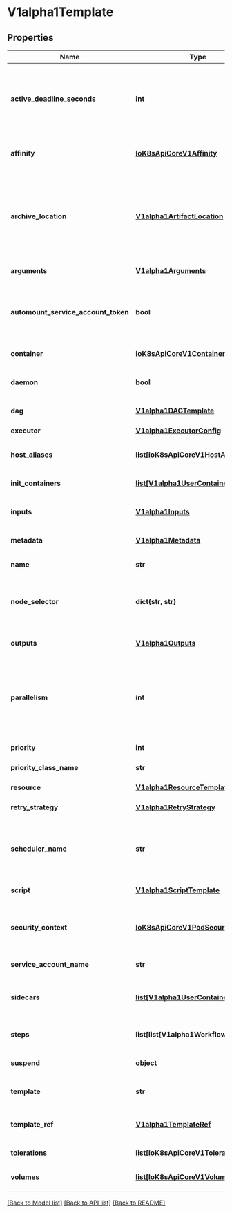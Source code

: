 # V1alpha1Template

## Properties
Name | Type | Description | Notes
------------ | ------------- | ------------- | -------------
**active_deadline_seconds** | **int** | Optional duration in seconds relative to the StartTime that the pod may be active on a node before the system actively tries to terminate the pod; value must be positive integer This field is only applicable to container and script templates. | [optional] 
**affinity** | [**IoK8sApiCoreV1Affinity**](IoK8sApiCoreV1Affinity.md) | Affinity sets the pod&#39;s scheduling constraints Overrides the affinity set at the workflow level (if any) | [optional] 
**archive_location** | [**V1alpha1ArtifactLocation**](V1alpha1ArtifactLocation.md) | Location in which all files related to the step will be stored (logs, artifacts, etc...). Can be overridden by individual items in Outputs. If omitted, will use the default artifact repository location configured in the controller, appended with the &lt;workflowname&gt;/&lt;nodename&gt; in the key. | [optional] 
**arguments** | [**V1alpha1Arguments**](V1alpha1Arguments.md) | Arguments hold arguments to the template. | [optional] 
**automount_service_account_token** | **bool** | AutomountServiceAccountToken indicates whether a service account token should be automatically mounted in pods. ServiceAccountName of ExecutorConfig must be specified if this value is false. | [optional] 
**container** | [**IoK8sApiCoreV1Container**](IoK8sApiCoreV1Container.md) | Container is the main container image to run in the pod | [optional] 
**daemon** | **bool** | Deamon will allow a workflow to proceed to the next step so long as the container reaches readiness | [optional] 
**dag** | [**V1alpha1DAGTemplate**](V1alpha1DAGTemplate.md) | DAG template subtype which runs a DAG | [optional] 
**executor** | [**V1alpha1ExecutorConfig**](V1alpha1ExecutorConfig.md) | Executor holds configurations of the executor container. | [optional] 
**host_aliases** | [**list[IoK8sApiCoreV1HostAlias]**](IoK8sApiCoreV1HostAlias.md) | HostAliases is an optional list of hosts and IPs that will be injected into the pod spec | [optional] 
**init_containers** | [**list[V1alpha1UserContainer]**](V1alpha1UserContainer.md) | InitContainers is a list of containers which run before the main container. | [optional] 
**inputs** | [**V1alpha1Inputs**](V1alpha1Inputs.md) | Inputs describe what inputs parameters and artifacts are supplied to this template | [optional] 
**metadata** | [**V1alpha1Metadata**](V1alpha1Metadata.md) | Metdata sets the pods&#39;s metadata, i.e. annotations and labels | [optional] 
**name** | **str** | Name is the name of the template | 
**node_selector** | **dict(str, str)** | NodeSelector is a selector to schedule this step of the workflow to be run on the selected node(s). Overrides the selector set at the workflow level. | [optional] 
**outputs** | [**V1alpha1Outputs**](V1alpha1Outputs.md) | Outputs describe the parameters and artifacts that this template produces | [optional] 
**parallelism** | **int** | Parallelism limits the max total parallel pods that can execute at the same time within the boundaries of this template invocation. If additional steps/dag templates are invoked, the pods created by those templates will not be counted towards this total. | [optional] 
**priority** | **int** | Priority to apply to workflow pods. | [optional] 
**priority_class_name** | **str** | PriorityClassName to apply to workflow pods. | [optional] 
**resource** | [**V1alpha1ResourceTemplate**](V1alpha1ResourceTemplate.md) | Resource template subtype which can run k8s resources | [optional] 
**retry_strategy** | [**V1alpha1RetryStrategy**](V1alpha1RetryStrategy.md) | RetryStrategy describes how to retry a template when it fails | [optional] 
**scheduler_name** | **str** | If specified, the pod will be dispatched by specified scheduler. Or it will be dispatched by workflow scope scheduler if specified. If neither specified, the pod will be dispatched by default scheduler. | [optional] 
**script** | [**V1alpha1ScriptTemplate**](V1alpha1ScriptTemplate.md) | Script runs a portion of code against an interpreter | [optional] 
**security_context** | [**IoK8sApiCoreV1PodSecurityContext**](IoK8sApiCoreV1PodSecurityContext.md) | SecurityContext holds pod-level security attributes and common container settings. Optional: Defaults to empty.  See type description for default values of each field. | [optional] 
**service_account_name** | **str** | ServiceAccountName to apply to workflow pods | [optional] 
**sidecars** | [**list[V1alpha1UserContainer]**](V1alpha1UserContainer.md) | Sidecars is a list of containers which run alongside the main container Sidecars are automatically killed when the main container completes | [optional] 
**steps** | **list[list[V1alpha1WorkflowStep]]** | Steps define a series of sequential/parallel workflow steps | [optional] 
**suspend** | **object** | Suspend template subtype which can suspend a workflow when reaching the step | [optional] 
**template** | **str** | Template is the name of the template which is used as the base of this template. | [optional] 
**template_ref** | [**V1alpha1TemplateRef**](V1alpha1TemplateRef.md) | TemplateRef is the reference to the template resource which is used as the base of this template. | [optional] 
**tolerations** | [**list[IoK8sApiCoreV1Toleration]**](IoK8sApiCoreV1Toleration.md) | Tolerations to apply to workflow pods. | [optional] 
**volumes** | [**list[IoK8sApiCoreV1Volume]**](IoK8sApiCoreV1Volume.md) | Volumes is a list of volumes that can be mounted by containers in a template. | [optional] 

[[Back to Model list]](../README.md#documentation-for-models) [[Back to API list]](../README.md#documentation-for-api-endpoints) [[Back to README]](../README.md)


